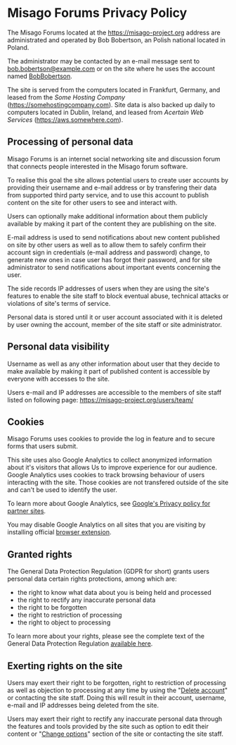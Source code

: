 # Misago Forums Privacy Policy

The Misago Forums located at the https://misago-project.org address are administrated and operated by Bob Bobertson, an Polish national located in Poland.

The administrator may be contacted by an e-mail message sent to bob.bobertson@example.com or on the site where he uses the account named [BobBobertson](https://misago-project.org/u/bobbobertson/1/).

The site is served from the computers located in Frankfurt, Germany, and leased from the *Some Hosting Company* (https://somehostingcompany.com). Site data is also backed up daily to computers located in Dublin, Ireland, and leased from *Acertain Web Services* (https://aws.somewhere.com).


## Processing of personal data

Misago Forums is an internet social networking site and discussion forum that connects people interested in the Misago forum software.

To realise this goal the site allows potential users to create user accounts by providing their username and e-mail address or by transfering their data from supported third party service, and to use this account to publish content on the site for other users to see and interact with.

Users can optionally make additional information about them publicly available by making it part of the content they are publishing on the site.

E-mail address is used to send notifications about new content published on site by other users as well as to allow them to safely confirm their account sign in credentials (e-mail address and password) change, to generate new ones in case user has forgot their password, and for site administrator to send notifications about important events concerning the user.

The side records IP addresses of users when they are using the site's features to enable the site staff to block eventual abuse, technical attacks or violations of site's terms of service.

Personal data is stored until it or user account associated with it is deleted by user owning the account, member of the site staff or site administrator.


## Personal data visibility

Username as well as any other information about user that they decide to make available by making it part of published content is accessible by everyone with accesses to the site.

Users e-mail and IP addresses are accessible to the members of site staff listed on following page:
https://misago-project.org/users/team/


## Cookies

Misago Forums uses cookies to provide the log in feature and to secure forms that users submit.

This site uses also Google Analytics to collect anonymized information about it's visitors that allows Us to improve experience for our audience. Google Analytics uses cookies to track  browsing behaviour of users interacting with the site. Those cookies are not transfered outside of the site and can't be used to identify the user.

To learn more about Google Analytics, see [Google's Privacy policy for partner sites](https://www.google.com/policies/privacy/partners/).

You may disable Google Analytics on all sites that you are visiting by installing official [browser extension](https://tools.google.com/dlpage/gaoptout).


## Granted rights

The General Data Protection Regulation (GDPR for short) grants users personal data certain rights protections, among which are:

- the right to know what data about you is being held and processed
- the right to rectify any inaccurate personal data
- the right to be forgotten
- the right to restriction of processing
- the right to object to processing

To learn more about your rights, please see the complete text of the General Data Protection Regulation [available here](https://eur-lex.europa.eu/legal-content/EN/TXT/?uri=uriserv:OJ.L_.2016.119.01.0001.01.ENG).


## Exerting rights on the site

Users may exert their right to be forgotten, right to restriction of processing as well as objection to processing at any time by using the "[Delete account](https://misago-project.org/options/delete-account/)" or contacting the site staff. Doing this will result in their account, username, e-mail and IP addresses being deleted from the site.

Users may exert their right to rectify any inaccurate personal data through the features and tools provided by the site such as option to edit their content or "[Change options](https://misago-project.org/options/forum-options/)" section of the site or contacting the site staff.